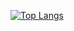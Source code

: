 [![Top Langs](https://github-readme-stats.vercel.app/api/top-langs/?username=degwinthegreat
)](https://github.com/anuraghazra/github-readme-stats)

<!--
**degwinthegreat/degwinthegreat** is a ✨ _special_ ✨ repository because its `README.md` (this file) appears on your GitHub profile.

Here are some ideas to get you started:

- 🔭 I’m currently working on ...
- 🌱 I’m currently learning ...
- 👯 I’m looking to collaborate on ...
- 🤔 I’m looking for help with ...
- 💬 Ask me about ...
- 📫 How to reach me: ...
- 😄 Pronouns: ...
- ⚡ Fun fact: ...
-->
